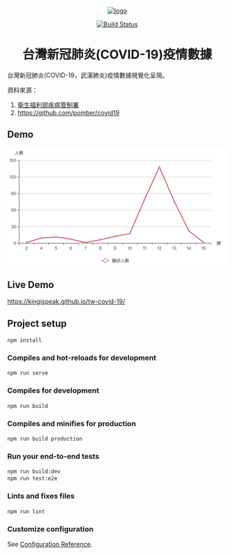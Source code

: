 <p align="center">
  <a href="https://kingispeak.github.io/tw-covid-19/" target="_blank">
    <img src="https://kingispeak.github.io/tw-covid-19/favicon.ico" alt="logo">
  </a>
</p>
<p align="center">
  <a href="https://travis-ci.org/kingispeak/tw-covid-19">
  <img src="https://travis-ci.org/kingispeak/tw-covid-19.svg?branch=master" alt="Build Status">
  </a>
</p>
<h1 align="center">台灣新冠肺炎(COVID-19)疫情數據</h1>
台灣新冠肺炎(COVID-19，武漢肺炎)疫情數據視覺化呈現。

資料來源：

1. <a href="https://data.gov.tw/dataset/118038" target="_blank">
   衛生福利部疾病管制署
   </a>
2. <a href="https://github.com/pomber/covid19" target="_blank">https://github.com/pomber/covid19</a>

## Demo

![demo jpg](public/2020041143250.png)

## Live Demo

https://kingispeak.github.io/tw-covid-19/

## Project setup

```
npm install
```

### Compiles and hot-reloads for development

```
npm run serve
```

### Compiles for development

```
npm run build
```

### Compiles and minifies for production

```
npm run build production
```

### Run your end-to-end tests

```
npm run build:dev
npm run test:e2e
```

### Lints and fixes files

```
npm run lint
```

### Customize configuration

See [Configuration Reference](https://cli.vuejs.org/config/).
